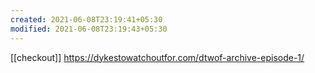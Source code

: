 ```yaml
---
created: 2021-06-08T23:19:41+05:30
modified: 2021-06-08T23:19:43+05:30
---
```

[[checkout]]
https://dykestowatchoutfor.com/dtwof-archive-episode-1/
